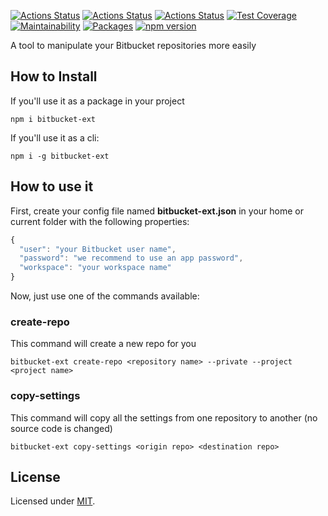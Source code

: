 [![Actions Status](https://github.com/Codibre/bitbucket-ext/workflows/build/badge.svg)](https://github.com/Codibre/bitbucket-ext/actions)
[![Actions Status](https://github.com/Codibre/bitbucket-ext/workflows/test/badge.svg)](https://github.com/Codibre/bitbucket-ext/actions)
[![Actions Status](https://github.com/Codibre/bitbucket-ext/workflows/lint/badge.svg)](https://github.com/Codibre/bitbucket-ext/actions)
[![Test Coverage](https://api.codeclimate.com/v1/badges/65e41e3018643f28168e/test_coverage)](https://codeclimate.com/github/Codibre/bitbucket-ext/test_coverage)
[![Maintainability](https://api.codeclimate.com/v1/badges/65e41e3018643f28168e/maintainability)](https://codeclimate.com/github/Codibre/bitbucket-ext/maintainability)
[![Packages](https://david-dm.org/Codibre/bitbucket-ext.svg)](https://david-dm.org/Codibre/bitbucket-ext)
[![npm version](https://badge.fury.io/js/%40codibre%2Fbitbucket-ext.svg)](https://badge.fury.io/js/%40codibre%2Fbitbucket-ext)

A tool to manipulate your Bitbucket repositories more easily

## How to Install

If you'll use it as a package in your project

```
npm i bitbucket-ext
```

If you'll use it as a cli:
```
npm i -g bitbucket-ext
```

## How to use it

First, create your config file named **bitbucket-ext.json** in your home or current folder with the following properties:

```ts
{
  "user": "your Bitbucket user name",
  "password": "we recommend to use an app password",
  "workspace": "your workspace name"
}
```

Now, just use one of the commands available:

### create-repo

This command will create a new repo for you

```
bitbucket-ext create-repo <repository name> --private --project <project name>
```

### copy-settings

This command will copy all the settings from one repository to another (no source code is changed)

```
bitbucket-ext copy-settings <origin repo> <destination repo>
```


## License

Licensed under [MIT](https://en.wikipedia.org/wiki/MIT_License).
